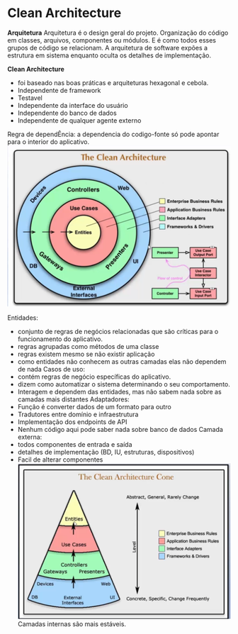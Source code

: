 # Clean Architecture
<b>Arquitetura</b>
Arquitetura é o design geral do projeto. 
Organização do código em classes, arquivos, componentes ou módulos.
E é como todos esses grupos de código se relacionam. 
A arquitetura de software expões a estrutura em sistema enquanto oculta os detalhes de implementação.

<b>Clean Architecture</b>
- foi baseado nas boas práticas e arquiteturas hexagonal e cebola. 
- Independente de framework
- Testavel
- Independente da interface do usuário
- Independente do banco de dados
- Independente de qualquer agente externo

Regra de dependÊncia: a dependencia do codigo-fonte só pode apontar para o interior do aplicativo.
![Alt text](image.png)

Entidades: 
- conjunto de regras de negócios relacionadas que são críticas para o funcionamento do aplicativo. 
- regras agrupadas como métodos de uma classe
- regras existem mesmo se não existir aplicação
- como entidades não conhecem as outras camadas elas não dependem de nada
Casos de uso:
- contém regras de negócio específicas do aplicativo. 
- dizem como automatizar o sistema determinando o seu comportamento. 
- Interagem e dependem das entidades, mas não sabem nada sobre as camadas mais distantes
Adaptadores: 
- Função é converter dados de um formato para outro
- Tradutores entre domínio e infraestrutura
- Implementação dos endpoints de API
- Nenhum código aqui pode saber nada sobre banco de dados
Camada externa:
- todos componentes de entrada e saída
- detalhes de implementação (BD, IU, estruturas, dispositivos)
- Facil de alterar componentes
![Alt text](image-1.png)
Camadas internas são mais estáveis. 